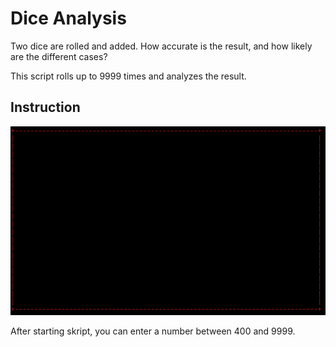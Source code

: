 # Dice Analysis
Two dice are rolled and added. How accurate is the result, and how likely are the different cases?

This script rolls up to 9999 times and analyzes the result.


## Instruction
![](https://raw.githubusercontent.com/jcobs-engine/dice_analysis/master/instruction_1.png)

After starting skript, you can enter a number between 400 and 9999.
